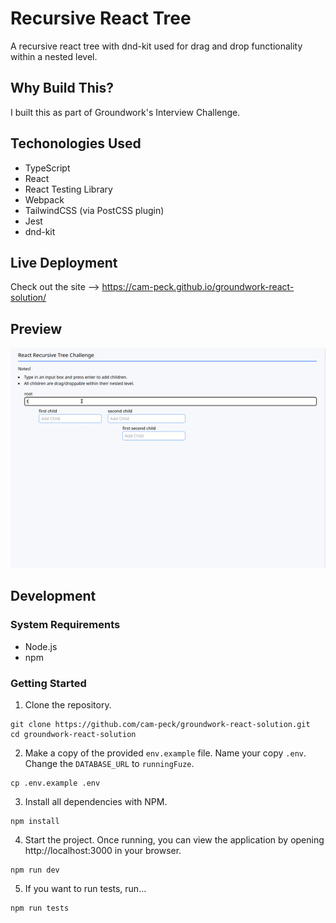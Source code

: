 # Recursive React Tree

A recursive react tree with dnd-kit used for drag and drop functionality within a nested level.

## Why Build This?

I built this as part of Groundwork's Interview Challenge.

## Techonologies Used

- TypeScript
- React
- React Testing Library
- Webpack
- TailwindCSS (via PostCSS plugin)
- Jest
- dnd-kit

## Live Deployment

Check out the site --> https://cam-peck.github.io/groundwork-react-solution/

## Preview

![DEMO](dist/images/readme.gif)

## Development

### System Requirements
- Node.js
- npm

### Getting Started
1. Clone the repository.
```
git clone https://github.com/cam-peck/groundwork-react-solution.git
cd groundwork-react-solution
```

2. Make a copy of the provided `env.example` file. Name your copy `.env`. Change the `DATABASE_URL` to `runningFuze`.
```
cp .env.example .env
```

3. Install all dependencies with NPM.
```
npm install
```

4. Start the project. Once running, you can view the application by opening http://localhost:3000 in your browser.
```
npm run dev
```

5. If you want to run tests, run...
```
npm run tests
```
